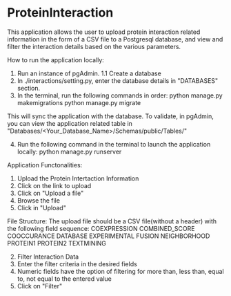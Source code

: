# ProteinInteraction

This application allows the user to upload protein interaction related information in the form of a CSV file to a Postgresql database, and view and filter the interaction details based on the various parameters.


How to run the application locally:

1. Run an instance of pgAdmin.
  1.1 Create a database 
2. In ./interactions/setting.py, enter the database details in "DATABASES" section.
3. In the terminal, run the following commands in order:
    python manage.py makemigrations
    python manage.py migrate
    
This will sync the application with the database. To validate, in pgAdmin, you can view the application related table in "Databases/<Your_Database_Name>/Schemas/public/Tables/"

4. Run the following command in the terminal to launch the application locally:
  python manage.py runserver
  
  
Application Functonalities:
1. Upload the Protein Intertaction Information
  1. Click on the link to upload
  2. Click on "Upload a file"
  3. Browse the file 
  4. Click in "Upload"
  
  File Structure:
  The upload file should be a CSV file(without a header) with the following field sequence:
  COEXPRESSION
  COMBINED_SCORE
  COOCCURANCE
  DATABASE
  EXPERIMENTAL
  FUSION
  NEIGHBORHOOD
  PROTEIN1
  PROTEIN2
  TEXTMINING
  
 2. Filter Interaction Data
  1. Enter the filter criteria in the desired fields
  2. Numeric fields have the option of filtering for more than, less than, equal to, not equal to the entered value
  3. Click on "Filter"
    
